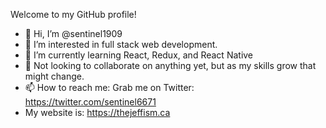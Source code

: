 Welcome to my GitHub profile!

- 👋 Hi, I’m @sentinel1909
- 👀 I’m interested in full stack web development.
- 🌱 I’m currently learning React, Redux, and React Native
- 💞️ Not looking to collaborate on anything yet, but as my skills grow that might change.
- 📫 How to reach me: Grab me on Twitter: https://twitter.com/sentinel6671
- My website is: https://thejeffism.ca

